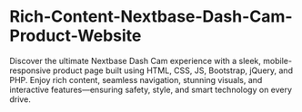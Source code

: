 # Rich-Content-Nextbase-Dash-Cam-Product-Website
Discover the ultimate Nextbase Dash Cam experience with a sleek, mobile-responsive product page built using HTML, CSS, JS, Bootstrap, jQuery, and PHP. Enjoy rich content, seamless navigation, stunning visuals, and interactive features—ensuring safety, style, and smart technology on every drive.
